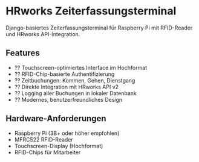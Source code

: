 # HRworks Zeiterfassungsterminal

Django-basiertes Zeiterfassungsterminal für Raspberry Pi mit RFID-Reader und HRworks API-Integration.

## Features

- ?? Touchscreen-optimiertes Interface im Hochformat
- ?? RFID-Chip-basierte Authentifizierung
- ?? Zeitbuchungen: Kommen, Gehen, Dienstgang
- ?? Direkte Integration mit HRworks API v2
- ?? Logging aller Buchungen in lokaler Datenbank
- ?? Modernes, benutzerfreundliches Design

## Hardware-Anforderungen

- Raspberry Pi (3B+ oder höher empfohlen)
- MFRC522 RFID-Reader
- Touchscreen-Display (Hochformat)
- RFID-Chips für Mitarbeiter
